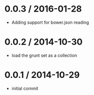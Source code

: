
0.0.3 / 2016-01-28
==================

  * Adding support for bower.json reading

0.0.2 / 2014-10-30 
==================

  * load the grunt set as a collection

0.0.1 / 2014-10-29 
==================

  * initial commit
